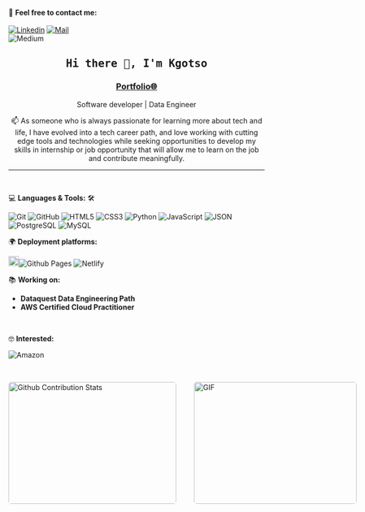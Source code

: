 <!--

## Complete list of github markdown emoji markup
https://gist.github.com/rxaviers/7360908

## technologies Icons 
https://simpleicons.org/

-->
📝 **Feel free to contact me:**
<br>
<br>
[![Linkedin](https://img.shields.io/badge/LinkedIn-Kgotso%20Makhalimele-blue?logo=Linkedin&logoColor=blue&labelColor=black)](https://www.linkedin.com/in/kgotso-makhalimele/)
[![Mail](https://img.shields.io/badge/Email-kgotsom@protonmail.com-blue?logo=Gmail&logoColor=blue&labelColor=black)](mailto:kgotsom@protonmail.com)
<br>
![Medium](https://img.shields.io/badge/Medium-Kgotso%20Makhalimele-gray?logo=medium&logoColor=white&labelColor=black)

<h2 align='center'><samp><strong>Hi there 👋, I'm Kgotso</strong></samp></h2>
<h3 align='center'><strong><a href="https://kgotso.netlify.app" target="_blank">Portfolio🌐</a></strong></h3>
<p align='center'>Software developer | Data Engineer</p>

<p align='center'> 📫 As someone who is always passionate for learning more about tech and life, I have evolved into a tech career path, and love working with cutting edge tools and technologies while seeking opportunities to develop my skills in internship or job opportunity that will allow me to learn on the job and contribute meaningfully.</p>
<hr>
<br>

💻 **Languages & Tools:** 🛠️<br>

![Git](https://img.shields.io/badge/-Git-000000?style=flat&logo=git&logoColor=F05032&labelColor=ffffff)
![GitHub](https://img.shields.io/badge/-GitHub-000000?style=flat&logo=github&logoColor=000000&labelColor=ffffff)
![HTML5](https://img.shields.io/badge/-HTML5-000000?style=flat&logo=html5&logoColor=ffffff&labelColor=E34F26)
![CSS3](https://img.shields.io/badge/-CSS3-000000?style=flat&logo=css3&logoColor=ffffff&labelColor=264de4)
![Python](https://img.shields.io/badge/-Python-000000?style=flat&logo=python&logoColor=ffffff&labelColor=4B8BBE)
![JavaScript](https://img.shields.io/badge/-JavaScript-000000?style=flat&logo=javascript)
![JSON](https://img.shields.io/badge/-JSON-000000?style=flat&logo=JSON&logoColor=000000&labelColor=ffffff)
![PostgreSQL](https://img.shields.io/badge/-PostgreSQL-000000?style=flat&logo=postgresql&logoColor=ffffff&labelColor=336791)
![MySQL](https://img.shields.io/badge/-MySQL-000000?style=flat&logo=mysql&labelColor=ffffff)

🌍 **Deployment platforms:**<br>

<img alt="Github Pages" width="20px" height="20px" src="https://techcrunch.com/wp-content/uploads/2010/07/github-logo.png" />![Github Pages](https://img.shields.io/badge/-Github%20Pages-000000?)
![Netlify](https://img.shields.io/badge/-Netlify-000000?style=flat&logo=netlify&labelColor=000000)


📚 **Working on:** <br>

- **Dataquest Data Engineering Path** 
- **AWS Certified Cloud Practitioner** 
<br>


🤓 **Interested:** <br>

![Amazon](https://img.shields.io/badge/-AWS-000000?style=flat&logo=amazon&labelColor=000000)


</br>
<p style="display: flex; justify-contect: space-between;">
<img style="border-radius: 5px; margin-bottom: 5px" alt="Github Contribution Stats" width="330px" height="240px" src="https://github-contribution-stats.vercel.app/api/?username=kgotsosm" />
<img style="border-radius: 5px; margin: 0 0 5px 35px;" alt="GIF" width="320px" height="240px" src="https://miro.medium.com/max/875/1*Urc28sbnORGOW5oyohQ06g.gif" />
</p>
